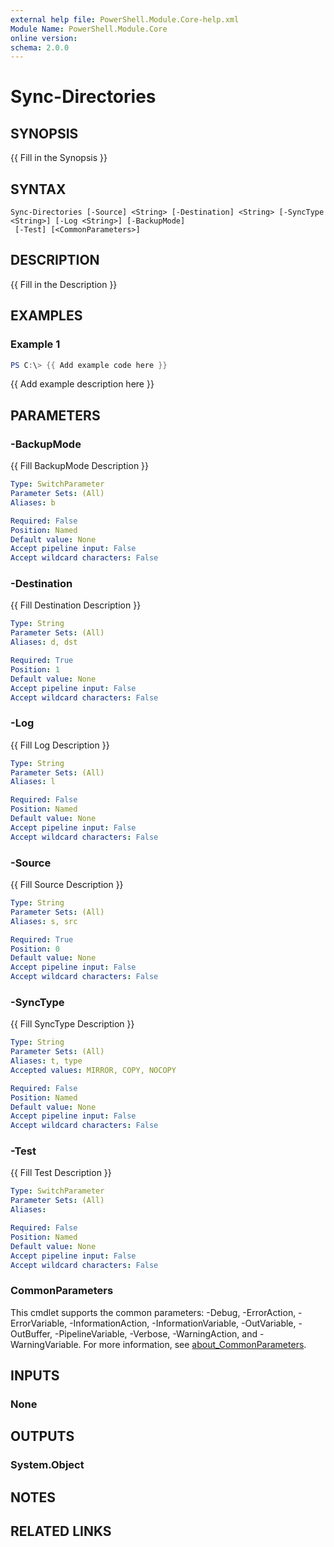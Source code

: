 ```yaml
---
external help file: PowerShell.Module.Core-help.xml
Module Name: PowerShell.Module.Core
online version:
schema: 2.0.0
---
```


# Sync-Directories

## SYNOPSIS
{{ Fill in the Synopsis }}

## SYNTAX

```
Sync-Directories [-Source] <String> [-Destination] <String> [-SyncType <String>] [-Log <String>] [-BackupMode]
 [-Test] [<CommonParameters>]
```

## DESCRIPTION
{{ Fill in the Description }}

## EXAMPLES

### Example 1
```powershell
PS C:\> {{ Add example code here }}
```

{{ Add example description here }}

## PARAMETERS

### -BackupMode
{{ Fill BackupMode Description }}

```yaml
Type: SwitchParameter
Parameter Sets: (All)
Aliases: b

Required: False
Position: Named
Default value: None
Accept pipeline input: False
Accept wildcard characters: False
```

### -Destination
{{ Fill Destination Description }}

```yaml
Type: String
Parameter Sets: (All)
Aliases: d, dst

Required: True
Position: 1
Default value: None
Accept pipeline input: False
Accept wildcard characters: False
```

### -Log
{{ Fill Log Description }}

```yaml
Type: String
Parameter Sets: (All)
Aliases: l

Required: False
Position: Named
Default value: None
Accept pipeline input: False
Accept wildcard characters: False
```

### -Source
{{ Fill Source Description }}

```yaml
Type: String
Parameter Sets: (All)
Aliases: s, src

Required: True
Position: 0
Default value: None
Accept pipeline input: False
Accept wildcard characters: False
```

### -SyncType
{{ Fill SyncType Description }}

```yaml
Type: String
Parameter Sets: (All)
Aliases: t, type
Accepted values: MIRROR, COPY, NOCOPY

Required: False
Position: Named
Default value: None
Accept pipeline input: False
Accept wildcard characters: False
```

### -Test
{{ Fill Test Description }}

```yaml
Type: SwitchParameter
Parameter Sets: (All)
Aliases:

Required: False
Position: Named
Default value: None
Accept pipeline input: False
Accept wildcard characters: False
```

### CommonParameters
This cmdlet supports the common parameters: -Debug, -ErrorAction, -ErrorVariable, -InformationAction, -InformationVariable, -OutVariable, -OutBuffer, -PipelineVariable, -Verbose, -WarningAction, and -WarningVariable. For more information, see [about_CommonParameters](http://go.microsoft.com/fwlink/?LinkID=113216).

## INPUTS

### None

## OUTPUTS

### System.Object
## NOTES

## RELATED LINKS
